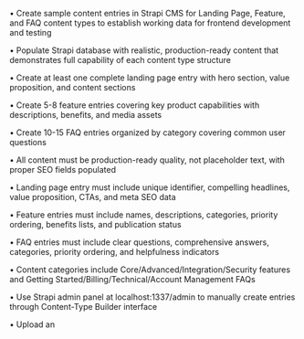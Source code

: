 • Create sample content entries in Strapi CMS for Landing Page, Feature, and FAQ content types to establish working data for frontend development and testing

• Populate Strapi database with realistic, production-ready content that demonstrates full capability of each content type structure

• Create at least one complete landing page entry with hero section, value proposition, and content sections

• Create 5-8 feature entries covering key product capabilities with descriptions, benefits, and media assets

• Create 10-15 FAQ entries organized by category covering common user questions

• All content must be production-ready quality, not placeholder text, with proper SEO fields populated

• Landing page entry must include unique identifier, compelling headlines, value proposition, CTAs, and meta SEO data

• Feature entries must include names, descriptions, categories, priority ordering, benefits lists, and publication status

• FAQ entries must include clear questions, comprehensive answers, categories, priority ordering, and helpfulness indicators

• Content categories include Core/Advanced/Integration/Security features and Getting Started/Billing/Technical/Account Management FAQs

• Use Strapi admin panel at localhost:1337/admin to manually create entries through Content-Type Builder interface

• Upload an